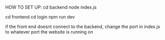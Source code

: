 HOW TO SET UP:
cd backend
node index.js

cd frontend
cd login
npm run dev 

if the front end doesnt connect to the backend, change the port in index.js to whatever port the website is running on